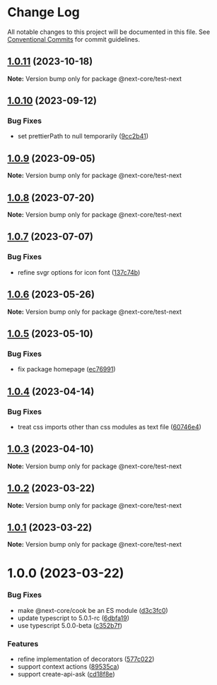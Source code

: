 # Change Log

All notable changes to this project will be documented in this file.
See [Conventional Commits](https://conventionalcommits.org) for commit guidelines.

## [1.0.11](https://github.com/easyops-cn/next-core/compare/@next-core/test-next@1.0.10...@next-core/test-next@1.0.11) (2023-10-18)

**Note:** Version bump only for package @next-core/test-next





## [1.0.10](https://github.com/easyops-cn/next-core/compare/@next-core/test-next@1.0.9...@next-core/test-next@1.0.10) (2023-09-12)


### Bug Fixes

* set prettierPath to null temporarily ([9cc2b41](https://github.com/easyops-cn/next-core/commit/9cc2b41d45a7e67f4e7410a5005386f27504fdb4))





## [1.0.9](https://github.com/easyops-cn/next-core/compare/@next-core/test-next@1.0.8...@next-core/test-next@1.0.9) (2023-09-05)

**Note:** Version bump only for package @next-core/test-next





## [1.0.8](https://github.com/easyops-cn/next-core/compare/@next-core/test-next@1.0.7...@next-core/test-next@1.0.8) (2023-07-20)

**Note:** Version bump only for package @next-core/test-next





## [1.0.7](https://github.com/easyops-cn/next-core/compare/@next-core/test-next@1.0.6...@next-core/test-next@1.0.7) (2023-07-07)


### Bug Fixes

* refine svgr options for icon font ([137c74b](https://github.com/easyops-cn/next-core/commit/137c74bb16ce310f999af08ca3bec2ff72f7fb0c))





## [1.0.6](https://github.com/easyops-cn/next-core/compare/@next-core/test-next@1.0.5...@next-core/test-next@1.0.6) (2023-05-26)

**Note:** Version bump only for package @next-core/test-next





## [1.0.5](https://github.com/easyops-cn/next-core/compare/@next-core/test-next@1.0.4...@next-core/test-next@1.0.5) (2023-05-10)


### Bug Fixes

* fix package homepage ([ec76991](https://github.com/easyops-cn/next-core/commit/ec76991f1b55bebbced980f43e788070e6d4f2f7))





## [1.0.4](https://github.com/easyops-cn/next-core/compare/@next-core/test-next@1.0.3...@next-core/test-next@1.0.4) (2023-04-14)


### Bug Fixes

* treat css imports other than css modules as text file ([60746e4](https://github.com/easyops-cn/next-core/commit/60746e4bb7a35e6ec14e63d9280b13c73fcdf45c))





## [1.0.3](https://github.com/easyops-cn/next-core/compare/@next-core/test-next@1.0.2...@next-core/test-next@1.0.3) (2023-04-10)

**Note:** Version bump only for package @next-core/test-next





## [1.0.2](https://github.com/easyops-cn/next-core/compare/@next-core/test-next@1.0.1...@next-core/test-next@1.0.2) (2023-03-22)

**Note:** Version bump only for package @next-core/test-next

## [1.0.1](https://github.com/easyops-cn/next-core/compare/@next-core/test-next@1.0.0...@next-core/test-next@1.0.1) (2023-03-22)

**Note:** Version bump only for package @next-core/test-next

# 1.0.0 (2023-03-22)

### Bug Fixes

- make @next-core/cook be an ES module ([d3c3fc0](https://github.com/easyops-cn/next-core/commit/d3c3fc0b91d3fe04d7abd7463c08d7b413cbd195))
- update typescript to 5.0.1-rc ([6dbfa19](https://github.com/easyops-cn/next-core/commit/6dbfa19942b4a5a7194c9f51a9184a7560bb3903))
- use typescript 5.0.0-beta ([c352b7f](https://github.com/easyops-cn/next-core/commit/c352b7f6a489817e0bd4c554d2c7535df73277ba))

### Features

- refine implementation of decorators ([577c022](https://github.com/easyops-cn/next-core/commit/577c022181f941d8e9ecd22ef486a5a6eb3f8359))
- support context actions ([89535ca](https://github.com/easyops-cn/next-core/commit/89535ca885602145448666131a7c94bdea5ae494))
- support create-api-ask ([cd18f8e](https://github.com/easyops-cn/next-core/commit/cd18f8e9d3df2676105438d7f772b713b615cf2a))
